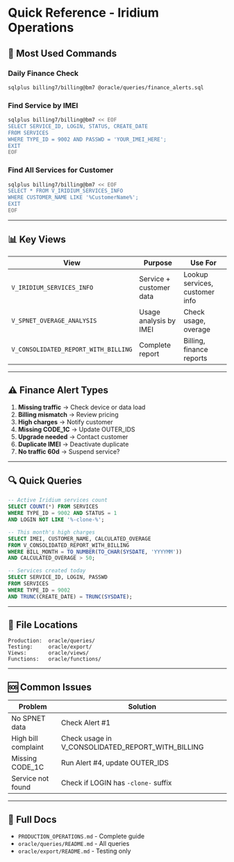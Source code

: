 # Quick Reference - Iridium Operations

## 🚀 Most Used Commands

### Daily Finance Check
```bash
sqlplus billing7/billing@bm7 @oracle/queries/finance_alerts.sql
```

### Find Service by IMEI
```bash
sqlplus billing7/billing@bm7 << EOF
SELECT SERVICE_ID, LOGIN, STATUS, CREATE_DATE 
FROM SERVICES 
WHERE TYPE_ID = 9002 AND PASSWD = 'YOUR_IMEI_HERE';
EXIT
EOF
```

### Find All Services for Customer
```bash
sqlplus billing7/billing@bm7 << EOF
SELECT * FROM V_IRIDIUM_SERVICES_INFO 
WHERE CUSTOMER_NAME LIKE '%CustomerName%';
EXIT
EOF
```

---

## 📊 Key Views

| View | Purpose | Use For |
|------|---------|---------|
| `V_IRIDIUM_SERVICES_INFO` | Service + customer data | Lookup services, customer info |
| `V_SPNET_OVERAGE_ANALYSIS` | Usage analysis by IMEI | Check usage, overage |
| `V_CONSOLIDATED_REPORT_WITH_BILLING` | Complete report | Billing, finance reports |

---

## ⚠️ Finance Alert Types

1. **Missing traffic** → Check device or data load
2. **Billing mismatch** → Review pricing
3. **High charges** → Notify customer  
4. **Missing CODE_1C** → Update OUTER_IDS
5. **Upgrade needed** → Contact customer
6. **Duplicate IMEI** → Deactivate duplicate
7. **No traffic 60d** → Suspend service?

---

## 🔍 Quick Queries

```sql
-- Active Iridium services count
SELECT COUNT(*) FROM SERVICES 
WHERE TYPE_ID = 9002 AND STATUS = 1 
AND LOGIN NOT LIKE '%-clone-%';

-- This month's high charges
SELECT IMEI, CUSTOMER_NAME, CALCULATED_OVERAGE 
FROM V_CONSOLIDATED_REPORT_WITH_BILLING
WHERE BILL_MONTH = TO_NUMBER(TO_CHAR(SYSDATE, 'YYYYMM'))
AND CALCULATED_OVERAGE > 50;

-- Services created today
SELECT SERVICE_ID, LOGIN, PASSWD 
FROM SERVICES 
WHERE TYPE_ID = 9002 
AND TRUNC(CREATE_DATE) = TRUNC(SYSDATE);
```

---

## 📁 File Locations

```
Production:  oracle/queries/
Testing:     oracle/export/
Views:       oracle/views/
Functions:   oracle/functions/
```

---

## 🆘 Common Issues

| Problem | Solution |
|---------|----------|
| No SPNET data | Check Alert #1 |
| High bill complaint | Check usage in V_CONSOLIDATED_REPORT_WITH_BILLING |
| Missing CODE_1C | Run Alert #4, update OUTER_IDS |
| Service not found | Check if LOGIN has `-clone-` suffix |

---

## 📖 Full Docs

- `PRODUCTION_OPERATIONS.md` - Complete guide
- `oracle/queries/README.md` - All queries
- `oracle/export/README.md` - Testing only

